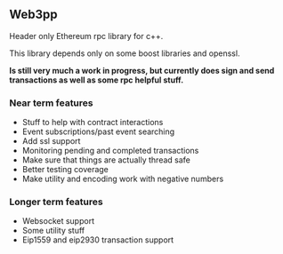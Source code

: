 ## Web3pp

Header only Ethereum rpc library for c++.

This library depends only on some boost libraries and openssl.

**Is still very much a work in progress, but currently does sign and send transactions as well as some rpc helpful stuff.**

### Near term features

* Stuff to help with contract interactions
* Event subscriptions/past event searching
* Add ssl support
* Monitoring pending and completed transactions
* Make sure that things are actually thread safe
* Better testing coverage
* Make utility and encoding work with negative numbers

### Longer term features

* Websocket support
* Some utility stuff
* Eip1559 and eip2930 transaction support
